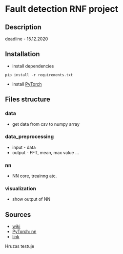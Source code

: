 # Fault detection RNF project

## Description 
deadline - 15.12.2020

## Installation 
- install dependencies
```shell
pip install -r requirements.txt
```
- install [PyTorch](https://pytorch.org/get-started/locally/)

## Files structure

### data
- get data from csv to numpy array

### data_preprocessing
- input - data
- output - FFT, mean, max value ...

### nn 
- NN core, treainng atc.

### visualization
- show output of NN

## Sources
- [wiki](https://en.wikipedia.org/wiki/Fault_detection_and_isolation)
- [PyTorch: nn](https://pytorch.org/tutorials/beginner/pytorch_with_examples.html#pytorch-nn)
- [link](https://www.sciencedirect.com/science/article/pii/S1876610218304831)

Hruzas testuje